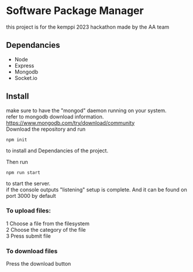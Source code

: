 # Software Package Manager
this project is for the kemppi 2023 hackathon made by the AA team



## Dependancies
 - Node
 - Express
 - Mongodb
 - Socket.io

## Install
make sure to have the "mongod" daemon running on your system.  
refer to mongodb download information. https://www.mongodb.com/try/download/community   
Download the repository and run  
``` 
npm init
```
to install and Dependancies of the project.  
  
Then run 
``` 
npm run start
```
to start the server.  
if the console outputs "listening" setup is complete. And it can be found on port 3000 by default
  
  
    
  
### To upload files:  
 1 Choose a file from the filesystem  
 2 Choose the category of the file  
 3 Press submit file  
    

### To download files
Press the download button  



